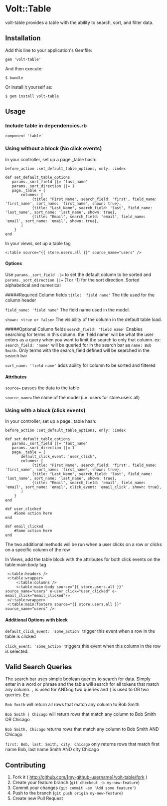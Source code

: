 # Volt::Table

volt-table provides a table with the ability to search, sort, and filter data.

## Installation

Add this line to your application's Gemfile:

    gem 'volt-table'

And then execute:

    $ bundle

Or install it yourself as:

    $ gem install volt-table

## Usage

### Include table in dependencies.rb

    component 'table'

### Using without a block (No click events)

In your controller, set up a page._table hash:


    before_action :set_default_table_options, only: :index

    def set_default_table_options
       params._sort_field ||= "last_name"
       params._sort_direction ||= 1
       page._table = {
           columns: [
                {title: "First Name", search_field: 'first', field_name: 'first_name', sort_name: 'first_name', shown: true},
                {title: "Last Name", search_field: 'last', field_name: 'last_name', sort_name: 'last_name', shown: true},
                {title: "Email", search_field: 'email', field_name: 'email', sort_name: 'email', shown: true},
           ]
        }
    end

In your views, set up a table tag

    <:table source="{{ store.users.all }}" source_name="users" />

#### Options
Use `params._sort_field ||=` to set the default column to be sorted and `params._sort_direction ||=` (1 or -1) for the sort direction. Sorted alphabetical and numerical

#####Required Column fields
`title: 'field name'` The title used for the column header

`field_name: 'field name'` The field name used in the model.

`shown: <true or false>` The visibility of the column in the default table load.

#####Optional Column fields
`search_field: 'field name'` Enables searching for terms in this column. the 'field name' will be what the user enters as a query when you want to limit the search to only that column. ex: `search_field: 'name'` will be queried for in the search bar as `name: Bob Smith`. Only terms with the search_field defined will be searched in the search bar

`sort_name: 'field name'`  adds ability for column to be sorted and filtered

#### Attributes
`source=` passes the data to the table

`source_name=` the name of the model (i.e. users for store.users.all)

### Using with a block (click events)
In your controller, set up a page._table hash:


    before_action :set_default_table_options, only: :index

    def set_default_table_options
       params._sort_field ||= "last_name"
       params._sort_direction ||= 1
       page._table = {
           default_click_event: 'user_click',
           columns: [
                {title: "First Name", search_field: 'first', field_name: 'first_name', sort_name: 'first_name', shown: true},
                {title: "Last Name", search_field: 'last', field_name: 'last_name', sort_name: 'last_name', shown: true},
                {title: "Email", search_field: 'email', field_name: 'email', sort_name: 'email', click_event: 'email_click', shown: true},
           ]
        }
    end

    def user_clicked
        #Some action here
    end

    def email_clicked
        #Some action here
    end


The two additional methods will be run when a user clicks on a row or clicks on a specific column of the row

In Views, add the table block with the attributes for both click events on the table:main:body tag


     <:table:headers />  
     <:table:wrapper>
         <:table:columns />
         <:table:main:body source="{{ store.users.all }}" source_name="users" e-user_click="user_clicked" e-email_click="email_clicked"/>
     </:table:wrapper>
     <:table:main:footers source="{{ store.users.all }}" source_name="users" />

#### Additional Options with block
`default_click_event: 'some_action'` trigger this event when a row in the table is clicked

`click_event: 'some_action'` triggers this event when this column in the row is selected.


## Valid Search Queries

The search bar uses simple boolean queries to search for data. Simply enter in a word or phrase and the table will search for all tokens that match any column. `,` is used for ANDing two queries and `|` is used to OR two queries. Ex:

`Bob Smith` will return all rows that match any column to Bob Smith

`Bob Smith | Chicago` will return rows that match any column to Bob Smith OR Chicago

`Bob Smith, Chicago` returns rows that match any column to Bob Smith AND Chicago

`first: Bob, last: Smith, city: Chicago` only returns rows that match first name Bob, last name Smith AND city Chicago



## Contributing

1. Fork it ( http://github.com/[my-github-username]/volt-table/fork )
2. Create your feature branch (`git checkout -b my-new-feature`)
3. Commit your changes (`git commit -am 'Add some feature'`)
4. Push to the branch (`git push origin my-new-feature`)
5. Create new Pull Request
